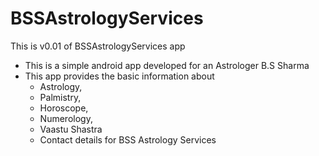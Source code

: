 # BSSAstrologyServices
This is v0.01 of BSSAstrologyServices app

- This is a simple android app developed for an Astrologer B.S Sharma 
- This app provides the basic information about 
    - Astrology, 
    - Palmistry, 
    - Horoscope,
    - Numerology,
    - Vaastu Shastra
    - Contact details for BSS Astrology Services
